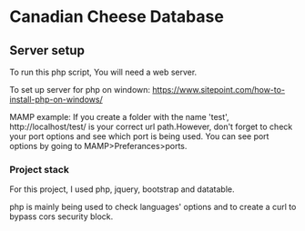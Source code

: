# Canadian Cheese Database

## Server setup

To run this php script, You will need a web server.

To set up server for php on windown: https://www.sitepoint.com/how-to-install-php-on-windows/

MAMP example: If you create a folder with the name 'test', http://localhost/test/ is your correct url path.However, don't forget to check your port options and see which port is being used. You can see port options by going to MAMP>Preferances>ports.

### Project stack

For this project, I used php, jquery, bootstrap and datatable.

php is mainly being used to check languages' options and to create a curl to bypass cors security block.
